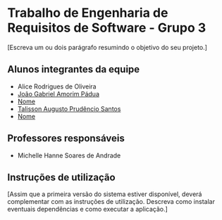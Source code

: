 # Trabalho de Engenharia de Requisitos de Software - Grupo 3

[Escreva um ou dois  parágrafo resumindo o objetivo do seu projeto.]

## Alunos integrantes da equipe

* Alice Rodrigues de Oliveira 
* [João Gabriel Amorim Pádua](https://github.com/jgapadua)
* [Nome](github)
* [Talisson Augusto Prudêncio Santos](https://github.com/Nisuk3)
* [Nome](github)

## Professores responsáveis

* Michelle Hanne Soares de Andrade

## Instruções de utilização

[Assim que a primeira versão do sistema estiver disponível, deverá complementar com as instruções de utilização. Descreva como instalar eventuais dependências e como executar a aplicação.]
